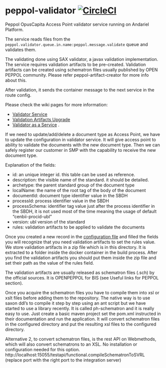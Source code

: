 # peppol-validator [![CircleCI](https://circleci.com/gh/OpusCapita/peppol-validator.svg?style=svg)](https://circleci.com/gh/OpusCapita/peppol-validator)

Peppol OpusCapita Access Point validator service running on Andariel Platform.

The service reads files from the `peppol.validator.queue.in.name:peppol.message.validate` queue and validates them. 

The validating done using SAX validator, a javax validation implementation. The service requires validation artifacts to be pre-created. Validation artifacts can be created using schematron files usually published by OPEN PEPPOL community. Please refer peppol-artifact-creator for more info about this.

After validation, it sends the container message to the next service in the route config.

Please check the wiki pages for more information:
* [Validator Service](https://opuscapita.atlassian.net/wiki/spaces/IIPEP/pages/107806873/New+Peppol+solution+modules+description#NewPeppolsolutionmodulesdescription-validator)
* [Validation Artifacts Upgrade](https://opuscapita.atlassian.net/wiki/spaces/IIPEP/pages/107806896/Upgrade+of+validation+artifacts)
* [Validator as a Service](https://opuscapita.atlassian.net/wiki/spaces/IIPEP/pages/107806913/Validator+as+a+Service)
.

If we need to update/add/delete a document type as Access Point, we have to update the configuration in validator service. It will give access point to ability to validate the documents with the new document type. Then we can safely register our customer in SMP with the capability to receive the new document type. 

Explanation of the fields:

* id: an unique integer id. this table can be used as reference.
* description: the visible name of the standard. it should be detailed.
* archetype: the parent standard group of the document type
* localName: the name of the root tag of the body of the document
* documentId: document type identifier value in the SBDH
* processId: process identifier value in the SBDH
* processSchema: identifier tag value just after the process identifier in the SBDH, it is not used most of the time meaning the usage of default “cenbii-procid-ubl”
* version: ubl version of the standard
* rules: validation artifacts to be applied to validate the documents

Once you created a new record in the [configuration file](https://github.com/OpusCapita/peppol-validator/blob/master/src/main/resources/application-validating.yml) and filled the fields you will recognize that you need validation artifacts to set the rules value. We store validation artifacts in a zip file which is in this directory. It is extracted to a folder inside the docker container in the build process. After you find the validation artifacts you should put them inside the zip file and set their path as the value of the rules field.

The validation artifacts are usually released as schematron files (.sch) by the official sources. It is OPENPEPPOL for BIS (see Useful links for PEPPOL section).

Once you acquire the schematron files you have to compile them into xsl or xslt files before adding them to the repository. The native way is to use saxon ddl’s to compile it step by step using an ant script but we have started to use a library recently. It is called ph-schematron and it is really easy to use. Just create a basic maven project set the pom.xml instructed in their documentation and run the application. It will convert schematron files in the configured directory and put the resulting xsl files to the configured directory. 

Alternative 2, to convert schematron files, is the rest API on Webmethods, which will also convert schematrons to an XSL.  No installation or configuration needed for this option. http://localhost:15055/testapi/functional.compileSchematronToSVRL  (replace port with the right port to the integration server)
